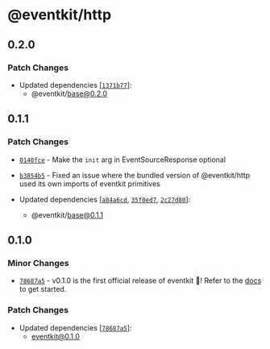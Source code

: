 # @eventkit/http

## 0.2.0

### Patch Changes

- Updated dependencies [[`1371b77`](https://github.com/hntrl/eventkit/commit/1371b774b5409b5aa45e56fb215b27ab7233bd9b)]:
  - @eventkit/base@0.2.0

## 0.1.1

### Patch Changes

- [`0140fce`](https://github.com/hntrl/eventkit/commit/0140fce4ffeb8d880865a5363296f3e966b5d4a6) - Make the `init` arg in EventSourceResponse optional

- [`b3854b5`](https://github.com/hntrl/eventkit/commit/b3854b5b5603d080fbd1503e5e279a9436a8791d) - Fixed an issue where the bundled version of @eventkit/http used its own imports of eventkit primitives

- Updated dependencies [[`a84a6cd`](https://github.com/hntrl/eventkit/commit/a84a6cdbf8f9ed93bfcc97d239e0c0b5376038d1), [`35f0ed7`](https://github.com/hntrl/eventkit/commit/35f0ed7feca076852c835defbede22a17210466e), [`2c27d80`](https://github.com/hntrl/eventkit/commit/2c27d8064695e5d33039843826b147b09d6b9750)]:
  - @eventkit/base@0.1.1

## 0.1.0

### Minor Changes

- [`78687a5`](https://github.com/hntrl/eventkit/commit/78687a55a2d53bad9e7011c8ba3ec32625774a89) - v0.1.0 is the first official release of eventkit 🎉! Refer to the [docs](https://hntrl.github.io/eventkit) to get started.

### Patch Changes

- Updated dependencies [[`78687a5`](https://github.com/hntrl/eventkit/commit/78687a55a2d53bad9e7011c8ba3ec32625774a89)]:
  - eventkit@0.1.0
